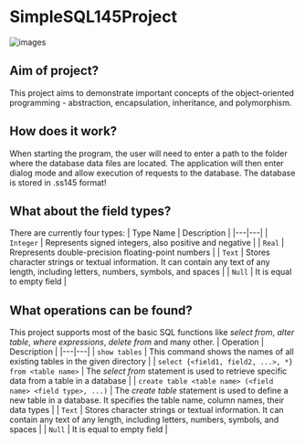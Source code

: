 # SimpleSQL145Project

![images](https://github.com/user-attachments/assets/255483a8-bfad-4c0a-883a-a7eb3d8ab3e8)

Aim of project?
-

This project aims to demonstrate important concepts of the object-oriented programming - abstraction, encapsulation, inheritance, and polymorphism.

How does it work?
-

When starting the program, the user will need to enter a path to the folder where the database data files are located. The application will then enter dialog mode and allow execution of requests to the database. The database is stored in .ss145 format!

What about the field types?
-

There are currently four types:
| Type Name | Description |
|---|---|
| `Integer` | Represents signed integers, also positive and negative |
| `Real` | Rrepresents double-precision floating-point numbers |
| `Text` | Stores character strings or textual information. It can contain any text of any length, including letters, numbers, symbols, and spaces |
| `Null` | It is equal to empty field |

What operations can be found?
-

This project supports most of the basic SQL functions like *select from*, *alter table*, *where expressions*, *delete from* and many other.
| Operation | Description |
|---|---|
| `show tables` | This command shows the names of all existing tables in the given directory |
| `select {<field1, field2, ...>, *} from <table name>` | The *select from* statement is used to retrieve specific data from a table in a database |
| `create table <table name> (<field name> <field type>, ...)` | The *create table* statement is used to define a new table in a database. It specifies the table name, column names, their data types |
| `Text` | Stores character strings or textual information. It can contain any text of any length, including letters, numbers, symbols, and spaces |
| `Null` | It is equal to empty field |

